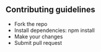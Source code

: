 Contributing guidelines
-------
- Fork the repo
- Install dependencies: npm install
- Make your changes
- Submit pull request
